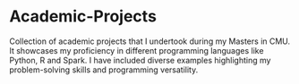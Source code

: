 # Academic-Projects

Collection of academic projects that I undertook during my Masters in CMU. It showcases my proficiency in different programming languages like Python, R and Spark. I have included diverse examples highlighting my problem-solving skills and programming versatility. 
